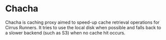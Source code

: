 # Chacha

Chacha is caching proxy aimed to speed-up cache retrieval operations for Cirrus Runners. It tries to use the local disk when possible and falls back to a slower backend (such as S3) when no cache hit occurs.
